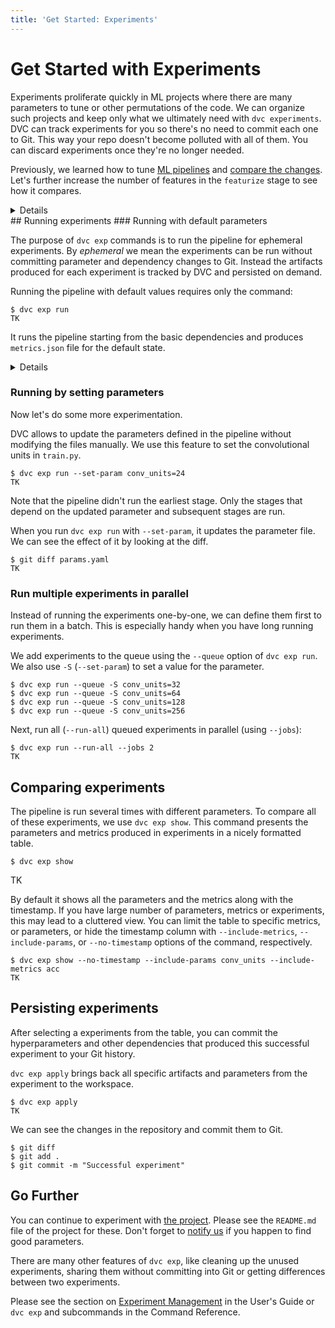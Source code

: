 ```yaml
---
title: 'Get Started: Experiments'
---
```


# Get Started with Experiments

<abbr>Experiments</abbr> proliferate quickly in ML projects where there are many
parameters to tune or other permutations of the code. We can organize such
projects and keep only what we ultimately need with `dvc experiments`. DVC can
track experiments for you so there's no need to commit each one to Git. This way
your repo doesn't become polluted with all of them. You can discard experiments
once they're no longer needed.

Previously, we learned how to tune [ML pipelines](/doc/start/data-pipelines) and
[compare the changes](/doc/start/metrics-parameters-plots). Let's further
increase the number of features in the `featurize` stage to see how it compares.
<details>
## Installing and Configuring the Project

These commands are run in the
[`get-started-experiments`](https://github.com/iterative/get-started-experiments)
project. You can run the commands in this document after cloning the repository
and installing the requirements.

### Clone the project and create venv

Please clone the project and create a virtual environment. 

> We create a virtual environment to keep the libraries we use isolated from
> the rest of your system. This prevents version conflicts.

```dvc
$ git clone https://github.com/iterative/get-started-experiments -b git-init
$ cd get-started-experiments
$ virtualenv .venv
$ . .venv/bin/activate
$ python -m pip install -r requirements.txt
```

### Create the pipeline

DVC tracks the dependencies across project elements with pipelines. Experiments
also need a pipeline to run.  

We create a two stage pipeline to expand the dataset from a `tar.gz` file
to a directory and specify the training command to depend on dataset and a
parameter, and produce a metrics file.

```dvc
$ dvc stage add -n expand \
                -d data/fashion-mnist.tar.gz \
                -o data/images \
                tar xvzf data/fashion-mnist.tar.gz
$ dvc stage add -n train \
                -p conv_units \
                -d data/images \
                -m metrics.json \
                python3 train.py 
```

### Get the data set

The repository you cloned doesn't contain the dataset. DVC tracks the datafiles
separately from the text files.  In order to get `fashion-mnist.tar.gz` from
the `dataset-registry`, we ask DVC to pull the missing data files. 

```dvc
$ dvc pull
```

</details> ## Running experiments ### Running with default parameters

The purpose of `dvc exp` commands is to run the pipeline for ephemeral
experiments. By _ephemeral_ we mean the experiments can be run without
committing parameter and dependency changes to Git. Instead the artifacts
produced for each experiment is tracked by DVC and persisted on demand. 

Running the pipeline with default values requires only the command:

``` dvc
$ dvc exp run
TK
```

It runs the pipeline starting from the basic dependencies and produces
`metrics.json` file for the default state. 

<details>

### If you used `dvc repro` before

Earlier versions of DVC uses `dvc repro` to run the pipeline. If you already
have a DVC project, you may be used to `dvc repro`.

In DVC 2.0 `dvc exp run` supersedes `dvc repro`. Both of these commands run the pipeline.

We use `dvc repro` to run the pipeline as found in the <abbr>workspace</abbr>.
All the parameters and dependencies are retrieved from the current workspace.
It doesn't use any special objects to track the experiments.
	 
When you have large number of experiments that you don't want to commit into
Git, it's better to use `dvc exp run`. It allows to change the parameters
quickly, can track the history of artifacts and has facilities to compare
these experiments easily.

`dvc repro` is still available to run the pipeline that don't need these extra
features. 
 
</details>

### Running by setting parameters

Now let's do some more experimentation. 

DVC allows to update the parameters defined in the pipeline without modifying
the files manually. We use this feature to set the convolutional units in
`train.py`.

```dvc
$ dvc exp run --set-param conv_units=24 
TK
```

Note that the pipeline didn't run the earliest stage. Only the stages that
depend on the updated parameter and subsequent stages are run. 

When you run `dvc exp run` with `--set-param`, it updates the parameter file.
We can see the effect of it by looking at the diff. 

```dvc
$ git diff params.yaml
TK
```

### Run multiple experiments in parallel

Instead of running the experiments one-by-one, we can define them first to run
them in a batch. This is especially handy when you have long running
experiments. 

We add experiments to the queue using the `--queue` option of `dvc exp run`. We
also use `-S` (`--set-param`) to set a value for the parameter. 

``` dvc
$ dvc exp run --queue -S conv_units=32
$ dvc exp run --queue -S conv_units=64
$ dvc exp run --queue -S conv_units=128
$ dvc exp run --queue -S conv_units=256
```

Next, run all (`--run-all`) queued experiments in parallel (using `--jobs`):

```dvc
$ dvc exp run --run-all --jobs 2
TK
```

## Comparing experiments

The pipeline is run several times with different parameters. To compare all of
these experiments, we use `dvc exp show`. This command presents the parameters
and metrics produced in experiments in a nicely formatted table.

```dvc
$ dvc exp show
```
TK

By default it shows all the parameters and the metrics along with the
timestamp. If you have large number of parameters, metrics or experiments, this
may lead to a cluttered view. You can limit the table to specific metrics, or
parameters, or hide the timestamp column with `--include-metrics`,
`--include-params`, or `--no-timestamp` options of the command, respectively.

```dvc
$ dvc exp show --no-timestamp --include-params conv_units --include-metrics acc
TK
```

## Persisting experiments

After selecting a experiments from the table, you can commit the
hyperparameters and other dependencies that produced this successful experiment
to your Git history. 

`dvc exp apply` brings back all specific artifacts and parameters from the
experiment to the <abbr>workspace</abbr>.

```dvc
$ dvc exp apply 
TK
```

We can see the changes in the repository and commit them to Git. 

```dvc
$ git diff
$ git add .
$ git commit -m "Successful experiment"
```

## Go Further

You can continue to experiment with [the
project](https://github.com/iterative/get-started-experiments).  Please see the
`README.md` file of the project for these. Don't forget to [notify
us](https://dvc.org/chat) if you happen to find good parameters.

There are many other features of `dvc exp`, like cleaning up the unused
experiments, sharing them without committing into Git or getting differences
between two experiments.

Please see the section on [Experiment
Management](/doc/user-guide/experiment-management) in the User's Guide or `dvc
exp` and subcommands in the Command Reference. 
